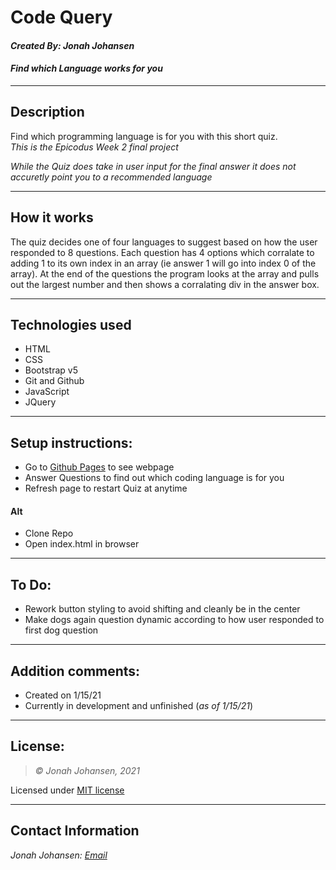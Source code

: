 # Code Query
#### *Created By: Jonah Johansen*
#### *Find which Language works for you*

* * *

## Description  
Find which programming language is for you with this short quiz.   
*This is the Epicodus Week 2 final project*   
   
*While the Quiz does take in user input for the final answer it does not accuretly point you to a recommended language*<br>

* * *
## How it works
The quiz decides one of four languages to suggest based on how the user responded to 8 questions. Each question has 4 options which corralate to adding 1 to its own index in an array (ie answer 1 will go into index 0 of the array). At the end of the questions the program looks at the array and pulls out the largest number and then shows a corralating div in the answer box. 

* * *
## Technologies used
* HTML
* CSS
* Bootstrap v5
* Git and Github
* JavaScript
* JQuery

* * *

## Setup instructions:  
* Go to [Github Pages](https://jjohan-work.github.io/#) to see webpage
* Answer Questions to find out which coding language is for you
* Refresh page to restart Quiz at anytime
#### Alt
* Clone Repo
* Open index.html in browser

* * *

## To Do:
* Rework button styling to avoid shifting and cleanly be in the center
* Make dogs again question dynamic according to how user responded to first dog question

* * *

## Addition comments:
* Created on 1/15/21  
* Currently in development and unfinished (*as of 1/15/21*)

* * *

## License:
> *&copy; Jonah Johansen, 2021*

Licensed under [MIT license](https://mit-license.org/)

* * *

## Contact Information
_Jonah Johansen: [Email](johansenjonah+git@gmail.com)_